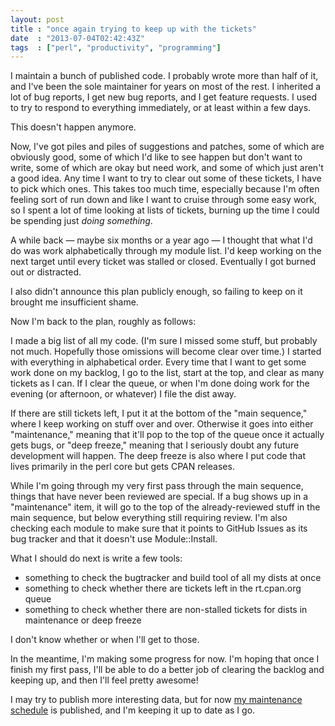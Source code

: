 ```yaml
---
layout: post
title : "once again trying to keep up with the tickets"
date  : "2013-07-04T02:42:43Z"
tags  : ["perl", "productivity", "programming"]
---
```

I maintain a bunch of published code.  I probably wrote more than half of it,
and I've been the sole maintainer for years on most of the rest.  I inherited a
lot of bug reports, I get new bug reports, and I get feature requests.  I used
to try to respond to everything immediately, or at least within a few days.

This doesn't happen anymore.

Now, I've got piles and piles of suggestions and patches, some of which are
obviously good, some of which I'd like to see happen but don't want to write,
some of which are okay but need work, and some of which just aren't a good
idea.  Any time I want to try to clear out some of these tickets, I have to
pick which ones.  This takes too much time, especially because I'm often
feeling sort of run down and like I want to cruise through some easy work, so I
spent a lot of time looking at lists of tickets, burning up the time I could be
spending just *doing something*.

A while back — maybe six months or a year ago — I thought that what I'd do was
work alphabetically through my module list.  I'd keep working on the next
target until every ticket was stalled or closed.  Eventually I got burned out
or distracted.

I also didn't announce this plan publicly enough, so failing to keep on it
brought me insufficient shame.

Now I'm back to the plan, roughly as follows:

I made a big list of all my code.  (I'm sure I missed some stuff, but probably
not much.  Hopefully those omissions will become clear over time.)  I started
with everything in alphabetical order.  Every time that I want to get some work
done on my backlog, I go to the list, start at the top, and clear as many
tickets as I can.  If I clear the queue, or when I'm done doing work for the
evening (or afternoon, or whatever) I file the dist away.

If there are still tickets left, I put it at the bottom of the "main sequence,"
where I keep working on stuff over and over.  Otherwise it goes into either
"maintenance," meaning that it'll pop to the top of the queue once it actually
gets bugs, or "deep freeze," meaning that I seriously doubt any future
development will happen.  The deep freeze is also where I put code that lives
primarily in the perl core but gets CPAN releases.

While I'm going through my very first pass through the main sequence, things
that have never been reviewed are special.  If a bug shows up in a
"maintenance" item, it will go to the top of the already-reviewed stuff in the
main sequence, but below everything still requiring review.  I'm also checking
each module to make sure that it points to GitHub Issues as its bug tracker and
that it doesn't use Module::Install.

What I should do next is write a few tools:

* something to check the bugtracker and build tool of all my dists at once
* something to check whether there are tickets left in the rt.cpan.org queue
* something to check whether there are non-stalled tickets for dists in
    maintenance or deep freeze

I don't know whether or when I'll get to those.

In the meantime, I'm making some progress for now.  I'm hoping that once I
finish my first pass, I'll be able to do a better job of clearing the backlog
and keeping up, and then I'll feel pretty awesome!

I may try to publish more interesting data, but for now [my maintenance
schedule](https://github.com/rjbs/misc/blob/master/code-review.mkdn) is
published, and I'm keeping it up to date as I go.

